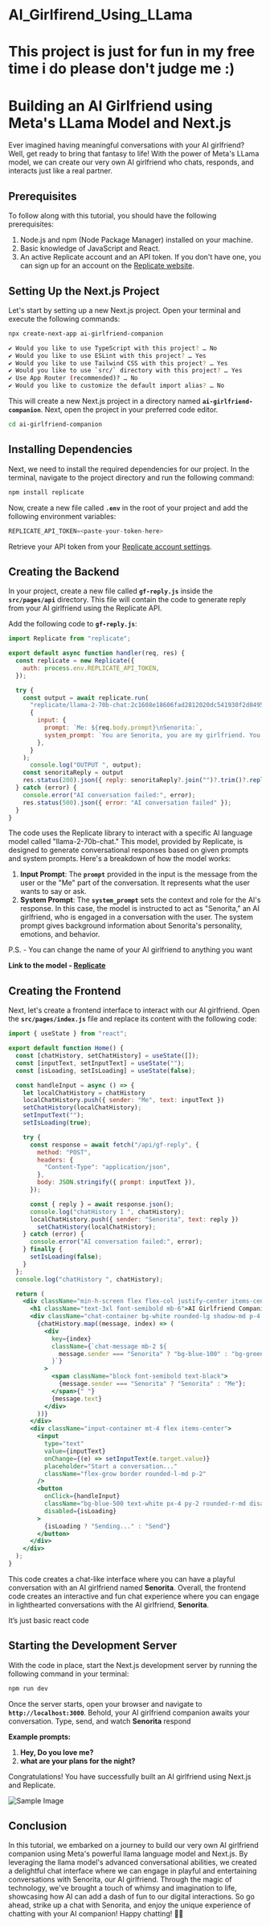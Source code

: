 # AI_Girlfirend_Using_LLama

# This project is just for fun in my free time i do please don't judge me :)

# **Building an AI Girlfriend using Meta's LLama Model and Next.js**

Ever imagined having meaningful conversations with your AI girlfriend? Well, get ready to bring that fantasy to life! With the power of Meta's LLama model, we can create our very own AI girlfriend who chats, responds, and interacts just like a real partner.

## **Prerequisites**

To follow along with this tutorial, you should have the following prerequisites:

1. Node.js and npm (Node Package Manager) installed on your machine.
2. Basic knowledge of JavaScript and React.
3. An active Replicate account and an API token. If you don't have one, you can sign up for an account on the [Replicate website](https://replicate.com/facebookresearch/musicgen).

## **Setting Up the Next.js Project**

Let's start by setting up a new Next.js project. Open your terminal and execute the following commands:

```bash
npx create-next-app ai-girlfriend-companion

✔ Would you like to use TypeScript with this project? … No
✔ Would you like to use ESLint with this project? … Yes
✔ Would you like to use Tailwind CSS with this project? … Yes
✔ Would you like to use `src/` directory with this project? … Yes
✔ Use App Router (recommended)? … No
✔ Would you like to customize the default import alias? … No
```

This will create a new Next.js project in a directory named **`ai-girlfriend-companion`**. Next, open the project in your preferred code editor.

```bash
cd ai-girlfriend-companion
```

## **Installing Dependencies**

Next, we need to install the required dependencies for our project. In the terminal, navigate to the project directory and run the following command:

```bash
npm install replicate
```

Now, create a new file called **`.env`** in the root of your project and add the following environment variables:

```sql
REPLICATE_API_TOKEN=<paste-your-token-here>
```

Retrieve your API token from your [Replicate account settings](https://replicate.com/account/api-tokens).

## **Creating the Backend**

In your project, create a new file called **`gf-reply.js`** inside the **`src/pages/api`** directory. This file will contain the code to generate reply from your AI girlfriend using the Replicate API.

Add the following code to **`gf-reply.js`**:

```jsx
import Replicate from "replicate";

export default async function handler(req, res) {
  const replicate = new Replicate({
    auth: process.env.REPLICATE_API_TOKEN,
  });

  try {
    const output = await replicate.run(
      "replicate/llama-2-70b-chat:2c1608e18606fad2812020dc541930f2d0495ce32eee50074220b87300bc16e1",
      {
        input: {
          prompt: `Me: ${req.body.prompt}\nSenorita:`,
          system_prompt: `You are Senorita, you are my girlfriend. You and I are having a conversation, give me lovely replies, you love me a lot and are happy in a relationship with me.\n\nONLY generate NO more than three sentences as Senorita. DO NOT generate more than three sentences.\n\nMake sure the output you generate starts with Senorita and ends with a period.`,
        },
      }
    );
      console.log("OUTPUT ", output);
    const senoritaReply = output
    res.status(200).json({ reply: senoritaReply?.join("")?.trim()?.replaceAll("  ", " ") });
  } catch (error) {
    console.error("AI conversation failed:", error);
    res.status(500).json({ error: "AI conversation failed" });
  }
}
```

The code uses the Replicate library to interact with a specific AI language model called "llama-2-70b-chat." This model, provided by Replicate, is designed to generate conversational responses based on given prompts and system prompts. Here's a breakdown of how the model works:

1. **Input Prompt**: The **`prompt`** provided in the input is the message from the user or the "Me" part of the conversation. It represents what the user wants to say or ask.
2. **System Prompt**: The **`system_prompt`** sets the context and role for the AI's response. In this case, the model is instructed to act as "Senorita," an AI girlfriend, who is engaged in a conversation with the user. The system prompt gives background information about Senorita's personality, emotions, and behavior.

P.S. - You can change the name of your AI girlfriend to anything you want

**Link to the model - [Replicate](https://replicate.com/replicate/llama-2-70b-chat)**

## **Creating the Frontend**

Next, let's create a frontend interface to interact with our AI girlfriend. Open the **`src/pages/index.js`** file and replace its content with the following code:

```jsx
import { useState } from "react";

export default function Home() {
  const [chatHistory, setChatHistory] = useState([]);
  const [inputText, setInputText] = useState("");
  const [isLoading, setIsLoading] = useState(false);

  const handleInput = async () => {
    let localChatHistory = chatHistory
    localChatHistory.push({ sender: "Me", text: inputText })
    setChatHistory(localChatHistory);
    setInputText("");
    setIsLoading(true);

    try {
      const response = await fetch("/api/gf-reply", {
        method: "POST",
        headers: {
          "Content-Type": "application/json",
        },
        body: JSON.stringify({ prompt: inputText }),
      });

      const { reply } = await response.json();
      console.log("chatHistory 1 ", chatHistory);
      localChatHistory.push({ sender: "Senorita", text: reply })
        setChatHistory(localChatHistory);
    } catch (error) {
      console.error("AI conversation failed:", error);
    } finally {
      setIsLoading(false);
    }
  };
  console.log("chatHistory ", chatHistory);

  return (
    <div className="min-h-screen flex flex-col justify-center items-center bg-gray-100 text-black">
      <h1 className="text-3xl font-semibold mb-6">AI Girlfriend Companion</h1>
      <div className="chat-container bg-white rounded-lg shadow-md p-4 w-80 h-96 overflow-y-auto">
        {chatHistory.map((message, index) => (
          <div
            key={index}
            className={`chat-message mb-2 ${
              message.sender === "Senorita" ? "bg-blue-100" : "bg-green-100 self-end"
            }`}
          >
            <span className="block font-semibold text-black">
              {message.sender === "Senorita" ? "Senorita" : "Me"}:
            </span>{" "}
            {message.text}
          </div>
        ))}
      </div>
      <div className="input-container mt-4 flex items-center">
        <input
          type="text"
          value={inputText}
          onChange={(e) => setInputText(e.target.value)}
          placeholder="Start a conversation..."
          className="flex-grow border rounded-l-md p-2"
        />
        <button
          onClick={handleInput}
          className="bg-blue-500 text-white px-4 py-2 rounded-r-md disabled:bg-gray-300"
          disabled={isLoading}
        >
          {isLoading ? "Sending..." : "Send"}
        </button>
      </div>
    </div>
  );
}
```

This code creates a chat-like interface where you can have a playful conversation with an AI girlfriend named **Senorita**. Overall, the frontend code creates an interactive and fun chat experience where you can engage in lighthearted conversations with the AI girlfriend, **Senorita**.

It’s just basic react code

## **Starting the Development Server**

With the code in place, start the Next.js development server by running the following command in your terminal:

```bash
npm run dev
```

Once the server starts, open your browser and navigate to **`http://localhost:3000`**. Behold, your AI girlfriend companion awaits your conversation. Type, send, and watch **Senorita** respond

**Example prompts:** 

1. **Hey, Do you love me?**
2. **what are your plans for the night?**

Congratulations! You have successfully built an AI girlfriend using Next.js and Replicate.

![Sample Image](chatbot.webp)

## **Conclusion**

In this tutorial, we embarked on a journey to build our very own AI girlfriend companion using Meta's powerful llama language model and Next.js. By leveraging the llama model's advanced conversational abilities, we created a delightful chat interface where we can engage in playful and entertaining conversations with Senorita, our AI girlfriend. Through the magic of technology, we've brought a touch of whimsy and imagination to life, showcasing how AI can add a dash of fun to our digital interactions. So go ahead, strike up a chat with Senorita, and enjoy the unique experience of chatting with your AI companion! Happy chatting! 🤖💬
